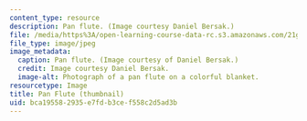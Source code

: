 ```yaml
---
content_type: resource
description: Pan flute. (Image courtesy Daniel Bersak.)
file: /media/https%3A/open-learning-course-data-rc.s3.amazonaws.com/21g-084j-introduction-to-latin-american-studies-fall-2005/bca195582935e7fdb3cef558c2d5ad3b_21g-084jf05-th.jpg
file_type: image/jpeg
image_metadata:
  caption: Pan flute. (Image courtesy of Daniel Bersak.)
  credit: Image courtesy Daniel Bersak.
  image-alt: Photograph of a pan flute on a colorful blanket.
resourcetype: Image
title: Pan Flute (thumbnail)
uid: bca19558-2935-e7fd-b3ce-f558c2d5ad3b
---
```

